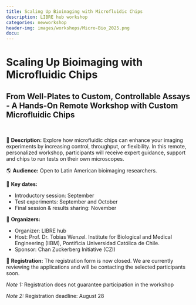 ```yaml
---
title: Scaling Up Bioimaging with Microfluidic Chips
description: LIBRE hub workshop
categories: newworkshop
header-img: images/workshops/Micro-Bio_2025.png
docu: 
---
```


# Scaling Up Bioimaging with Microfluidic Chips
## From Well-Plates to Custom, Controllable Assays - A Hands-On Remote Workshop with Custom Microfluidic Chips

<br>

🧪 **Description:** Explore how microfluidic chips can enhance your imaging experiments by increasing control, throughput, or flexibility. In this remote, personalized workshop, participants will receive expert guidance, support and chips to run tests on their own microscopes. 

🌎 **Audience:** Open to Latin American bioimaging researchers.

📅 **Key dates:**
- Introductory session: September
- Test experiments: September and October
- Final session & results sharing: November

🏢 **Organizers:**
- Organizer: LIBRE hub 
- Host:  Prof. Dr. Tobias Wenzel. Institute for Biological and Medical Engineering (IIBM), Pontificia Universidad Católica de Chile.
- Sponsor: Chan Zuckerberg Initiative (CZI)

📝 **Registration:**
The registration form is now closed. We are currently reviewing the applications and will be contacting the selected participants soon.

<!--As spaces and materials are limited, we encourage you to secure your spot as soon as possible. To register, please complete this [form](https://docs.google.com/forms/d/e/1FAIpQLScvdtn9Vbfd0bY46JZhkVSZ4dmkT_Fw6nwgb4Ri5QCkmpfflQ/viewform).-->

_Note 1:_ Registration does not guarantee participation in the workshop

_Note 2:_ Registration deadline: August 28